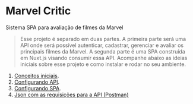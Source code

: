 # Marvel Critic
Sistema SPA para avaliação de filmes da Marvel


> Esse projeto é separado em duas partes. A primeira parte será uma API onde será possível autenticar, cadastrar, gerenciar e avaliar os principais filmes da Marvel. A segunda parte é uma SPA construída em Nuxt.js visando consumir essa API. Acompanhe abaixo as ideias iniciais sobre esse projeto e como instalar e rodar no seu ambiente.

1. [Conceitos iniciais](https://github.com/AdsonVieira/marvel-critic/blob/main/INITALCONCEPT.md).
2. [Configurando API](https://github.com/AdsonVieira/marvel-critic/tree/main/api#about-laravel).
3. [Configurando SPA](https://github.com/AdsonVieira/marvel-critic/tree/main/webApp#marvelcritic).
4. [Json com as requisições para a API (Postman)](https://github.com/AdsonVieira/marvel-critic/blob/main/api/Marvel-Critic.postman_collection.json)

